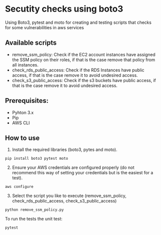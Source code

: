 # Secutity checks using boto3 
Using Boto3, pytest and moto for creating and testing scripts that checks for some vulnerabilities in aws services

## Available scripts 

- remove_ssm_policy: Check if the EC2 account instances have assigned the SSM policy on their roles, if that is the case remove that policy from all instances.
- check_rds_public_access: Check if the RDS Instances have public access, if that is the case remove it to avoid undesired access.
- check_s3_public_access: Check if the s3 buckets have public access, if that is the case remove it to avoid undesired access.

## Prerequisites:

- Pyhton 3.x
- Pip
- AWS CLI

## How to use

1. Install the required libraries (boto3, pytes and moto).
```
pip install boto3 pytest moto
```
2. Ensure your AWS credentials are configured properly (do not recommend this way of setting your credentials but is the easiest for a test).
```
aws configure
```
3. Select the script you like to execute (remove_ssm_policy, check_rds_public_access, check_s3_public_access)
```
python remove_ssm_policy.py
```

To run the tests the unit test:
```
pytest 
```
